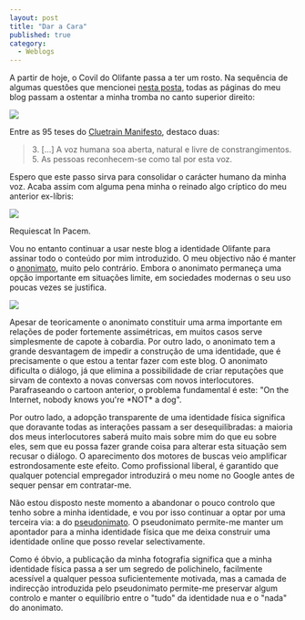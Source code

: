 ```yaml
---
layout: post
title: "Dar a Cara"
published: true
category:
  - Weblogs
---
```

<p>A partir de hoje, o Covil do Olifante passa a ter um rosto. Na sequência de algumas questões que mencionei <a href="http://olifante.blogs.com/covil/2005/02/20000_hits_subm.html">nesta posta</a>, todas as páginas do meu blog passam a ostentar a minha tromba no canto superior direito:</p>
<img src="http://olifante.blogs.com/olifante.jpg"/>
<p>Entre as 95 teses do <a href="http://www.cluetrain.com/">Cluetrain Manifesto</a>, destaco duas:</p>
<blockquote><p>
3. [...] A voz humana soa aberta, natural e livre de constrangimentos.
<br/>
5. As pessoas reconhecem-se como tal por esta voz.
</p></blockquote>
<p>Espero que este passo sirva para consolidar o carácter humano da minha voz. Acaba assim com alguma pena minha o reinado algo críptico do meu anterior ex-líbris:</p>
<img src="http://olifante.blogs.com/olifante.gif"/>
<p>Requiescat In Pacem.</p>
<p>Vou no entanto continuar a usar neste blog a identidade Olifante para assinar todo o conteúdo por mim introduzido. O meu objectivo não é manter o <a href="http://www.eff.org/Privacy/Anonymity/">anonimato</a>, muito pelo contrário. Embora o anonimato permaneça uma opção importante em situações limite, em sociedades modernas o seu uso poucas vezes se justifica.</p>
<a href="http://www.unc.edu/depts/jomc/academics/dri/idog.html"><img src="http://www.unc.edu/courses/jomc050/idog.jpg"/></a>
<p>Apesar de teoricamente o anonimato constituir uma arma importante em relações de poder fortemente assimétricas, em muitos casos serve simplesmente de capote à cobardia. Por outro lado, o anonimato tem a grande desvantagem de impedir a construção de uma identidade, que é precisamente o que estou a tentar fazer com este blog. O anonimato dificulta o diálogo, já que elimina a possibilidade de criar reputações que sirvam de contexto a novas conversas com novos interlocutores. Parafraseando o cartoon anterior, o problema fundamental é este: "On the Internet, nobody knows you're *NOT* a dog".</p>
<p>Por outro lado, a adopção transparente de uma identidade física significa que doravante todas as interações passam a ser desequilibradas: a maioria dos meus interlocutores saberá muito mais sobre mim do que eu sobre eles, sem que eu possa fazer grande coisa para alterar esta situação sem recusar o diálogo. O aparecimento dos motores de buscas veio amplificar estrondosamente este efeito. Como profissional liberal, é garantido que qualquer potencial empregador introduzirá o meu nome no Google antes de sequer pensar em contratar-me.</p>
<p>Não estou disposto neste momento a abandonar o pouco controlo que tenho sobre a minha identidade, e vou por isso continuar a optar por uma terceira via: a do <a href="http://www.cli.org/DPost/X0012_KNOCK.html">pseudonimato</a>. O pseudonimato permite-me manter um apontador para a minha identidade física que me deixa construir uma identidade online que posso revelar selectivamente.</p>
<p>Como é óbvio, a publicação da minha fotografia significa que a minha identidade física passa a ser um segredo de polichinelo, facilmente acessível a qualquer pessoa suficientemente motivada, mas a camada de indirecção introduzida pelo pseudonimato permite-me preservar algum controlo e manter o equilíbrio entre o "tudo" da identidade nua e o "nada" do anonimato.</p>

